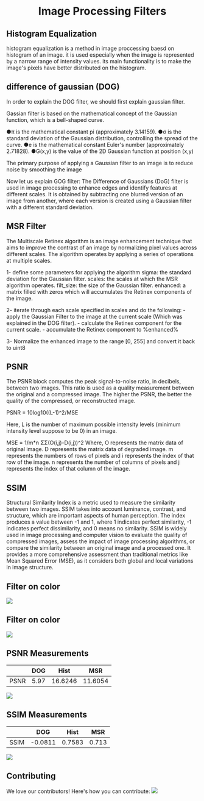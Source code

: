 
 <h1 style="text-align: center;">Image Processing Filters</h1>


## Histogram Equalization

histogram equalization is a method in image proccessing  baesd on histogram of an image. it is used especially when the image is represented by a narrow range of intensity values.
its main functionality is to make the image's pixels have better  distributed on the histogram.




## difference of gaussian (DOG) 

In order to explain the DOG filter, we should first explain gaussian filter.

Gassian filter is based on the mathematical concept of the Gaussian function, which is a bell-shaped curve.



●π is the mathematical constant pi (approximately 3.14159).
●σ is the standard deviation of the Gaussian distribution, controlling the spread of the curve.
●e is the mathematical constant Euler's number (approximately 2.71828).
●G(x,y) is the value of the 2D Gaussian function at position (x,y)

The primary purpose of applying a Gaussian filter to an image is to reduce noise by smoothing the image 

Now let us explain GOG filter:
The Difference of Gaussians (DoG) filter is used in image processing to enhance edges and identify features at different scales.
It is obtained by subtracting one blurred version of an image from another, where each version is created using a Gaussian filter with a different standard deviation.

##  MSR Filter 
The Multiscale Retinex algorithm is an image enhancement technique that aims 
to improve the contrast of an image by normalizing pixel values across different scales. 
The algorithm operates by applying a series of operations at multiple scales.

1- define some parameters for applying the algorithm 
	sigma: the standard deviation for the Gaussian filter.
	scales: the scales at which the MSR algorithm operates.
	filt_size: the size of the Gaussian filter.
	enhanced: a matrix filled with zeros which will accumulates the Retinex components of the image.

2- iterate through each scale specified in scales and do the following:
	- apply the Gaussian Filter to the image at the current scale (Which was explained in the DOG filter).
	- calculate the Retinex component for the current scale.
	- accumulate the Retinex component to %enhanced%

3- Normalize the enhanced image to the range [0, 255] and convert it back to uint8



## PSNR
The PSNR block computes the peak signal-to-noise ratio, in decibels, between two images. This ratio is used as a quality measurement between the original and a compressed image. The higher the PSNR, the better the quality of the compressed, or reconstructed image.

PSNR = 10log10((L-1)^2/MSE

Here, L is the number of maximum possible intensity levels (minimum intensity level suppose to be 0) in an image.

MSE = 1/m*n ΣΣ(O(i,j)-D(i,j))^2
Where, O represents the matrix data of original image. D represents the matrix data of degraded image. m represents the numbers of rows of pixels and i represents the index of that row of the image. n represents the number of columns of pixels and j represents the index of that column of the image.



## SSIM 
Structural Similarity Index is a metric used to measure the similarity between two images. SSIM takes into account luminance, contrast, and structure, which are important aspects of human perception. The index produces a value between -1 and 1, where 1 indicates perfect similarity, -1 indicates perfect dissimilarity, and 0 means no similarity.
SSIM is widely used in image processing and computer vision to evaluate the quality of compressed images, assess the impact of image processing algorithms, or compare the similarity between an original image and a processed one. It provides a more comprehensive assessment than traditional metrics like Mean Squared Error (MSE), as it considers both global and local variations in image structure.



## Filter on color
[![](https://github.com/Mohamed-badawy-sayed/image_processing_Filters/blob/3675e6f05ed44220d019cced422d64c779c3d86b/repo/Image%20num%20(8).png)]()


## Filter on color
[![](https://github.com/Mohamed-badawy-sayed/image_processing_Filters/blob/3675e6f05ed44220d019cced422d64c779c3d86b/repo/Image%20num%20(5).png)]()

## PSNR Measurements

|          | DOG   | Hist     | MSR     |
|----------|-------|----------|---------|
| PSNR     | 5.97  | 16.6246  | 11.6054 |
[![](https://github.com/Mohamed-badawy-sayed/image_processing_Filters/blob/3675e6f05ed44220d019cced422d64c779c3d86b/repo/Image%20num%20(6).png)]()

## SSIM Measurements

|      | DOG     | Hist   | MSR   |
|------|---------|--------|-------|
| SSIM | -0.0811 | 0.7583 | 0.713 |
[![](https://github.com/Mohamed-badawy-sayed/image_processing_Filters/blob/3675e6f05ed44220d019cced422d64c779c3d86b/repo/Image%20num%20(7).png)]()


## Contributing

We love our contributors! Here's how you can contribute:
<a href="https://github.com/Mohamed-badawy-sayed/image_processing_Filters/graphs/contributors">
  <img src="https://contrib.rocks/image?repo=Mohamed-badawy-sayed/image_processing_Filters" />
</a>


